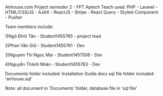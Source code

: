Airhouse.com
Project semester 2 - FPT Aptech Teach used: PHP - Laravel - HTML/CSS/JS - AJAX - ReactJS - Stripe - React Query - Styled-Component - Pusher

Team members include:

1)Ngô Đình Tân - Student1455765 - project lead

2)Phan Văn Giữ - Student1455761  - Dev

3)Nguyen Thi Ngoc Mai - Student1457506  - Dev

4)Nguyễn Thành Nhân - Student1455763  - Dev

Documents folder included: Installation Guide.docx
sql file folder included: 'airhouse.sql'

Note: all document in 'Documents' folder, database file in 'sql file'

